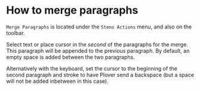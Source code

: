 # How to merge paragraphs

`Merge Paragraphs` is located under the `Steno Actions` menu, and also on the toolbar.

Select text or place cursor in the *second* of the paragraphs for the merge. This paragraph will be appended to the previous paragraph. By default, an empty space is added between the two paragraphs. 

Alternatively with the keyboard, set the cursor to the beginning of the second paragraph and stroke to have Plover send a backspace (but a space will not be added inbetween in this case).